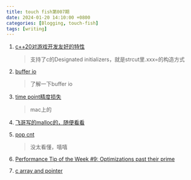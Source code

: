 ```yaml
---
title: touch fish第007期
date: 2024-01-20 14:10:00 +0800
categories: [Blogging, touch-fish]
tags: [writing]
---
```


1. [c++20对游戏开发友好的特性](https://www.jeremyong.com/c++/2023/12/24/cpp20-gamedev-naughty-nice/)
    > 支持了c的Designated initializers，就是strcut里.xxx=的构造方式

2. [buffer io](https://blog.yelinaung.com/posts/what-happened-to-my-print/)
    > 了解一下buffer io

3. [time point精度损失](https://rachelbythebay.com/w/2024/01/01/chrono/)
    > mac上的

4. [飞哥写的malloc的，随便看看](https://mp.weixin.qq.com/s/7ZyCXUABL0Urso4VeaEdBQ)

5. [pop cnt](https://vaibhavsagar.com/blog/2019/09/08/popcount/)
    > 没太看懂，嘻嘻

6. [Performance Tip of the Week #9: Optimizations past their prime](https://abseil.io/fast/9)

7. [c array and pointer](https://stackoverflow.com/questions/4607128/in-c-are-arrays-pointers-or-used-as-pointers)
